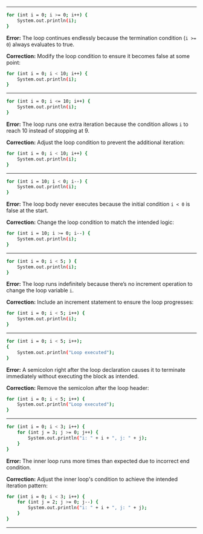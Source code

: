 
---


```bash
for (int i = 0; i >= 0; i++) {
    System.out.println(i);
}
```

**Error:** The loop continues endlessly because the termination condition (`i >= 0`) always evaluates to true.

**Correction:** Modify the loop condition to ensure it becomes false at some point:

```bash
for (int i = 0; i < 10; i++) {
    System.out.println(i);
}
```

---



```bash
for (int i = 0; i <= 10; i++) {
    System.out.println(i);
}
```

**Error:** The loop runs one extra iteration because the condition allows `i` to reach 10 instead of stopping at 9.

**Correction:** Adjust the loop condition to prevent the additional iteration:

```bash
for (int i = 0; i < 10; i++) {
    System.out.println(i);
}
```

---


```bash
for (int i = 10; i < 0; i--) {
    System.out.println(i);
}

```

**Error:** The loop body never executes because the initial condition `i < 0` is false at the start.

**Correction:** Change the loop condition to match the intended logic:


```bash
for (int i = 10; i >= 0; i--) {
    System.out.println(i);
}
```

---


```bash
for (int i = 0; i < 5; ) {
    System.out.println(i);
}
```

**Error:** The loop runs indefinitely because there’s no increment operation to change the loop variable `i`.

**Correction:** Include an increment statement to ensure the loop progresses:

```bash
for (int i = 0; i < 5; i++) {
    System.out.println(i);
}
```

---


```bash
for (int i = 0; i < 5; i++);
{
    System.out.println("Loop executed");
}
```

**Error:** A semicolon right after the loop declaration causes it to terminate immediately without executing the block as intended.

**Correction:** Remove the semicolon after the loop header:

```bash
for (int i = 0; i < 5; i++) {
    System.out.println("Loop executed");
}
```

---


```bash
for (int i = 0; i < 3; i++) {
    for (int j = 3; j >= 0; j++) {
        System.out.println("i: " + i + ", j: " + j);
    }
}
```

**Error:** The inner loop runs more times than expected due to incorrect end condition.

**Correction:** Adjust the inner loop's condition to achieve the intended iteration pattern:

```bash
for (int i = 0; i < 3; i++) {
    for (int j = 2; j >= 0; j--) {
        System.out.println("i: " + i + ", j: " + j);
    }
}
```

---

